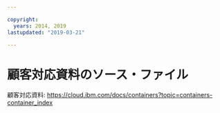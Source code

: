 ```yaml
---

copyright:
  years: 2014, 2019
lastupdated: "2019-03-21"

---
```



# 顧客対応資料のソース・ファイル

顧客対応資料: https://cloud.ibm.com/docs/containers?topic=containers-container_index


